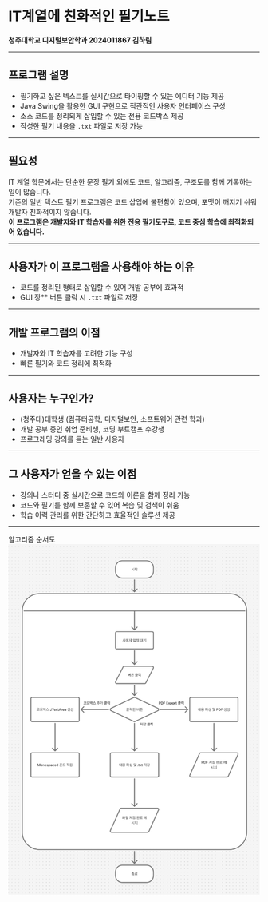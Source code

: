 # IT계열에 친화적인 필기노트

**청주대학교 디지털보안학과 2024011867 김하림**

---

##  프로그램 설명

- 필기하고 싶은 텍스트를 실시간으로 타이핑할 수 있는 에디터 기능 제공  
- Java Swing을 활용한 GUI 구현으로 직관적인 사용자 인터페이스 구성  
- 소스 코드를 정리되게 삽입할 수 있는 전용 코드박스 제공 
- 작성한 필기 내용을 `.txt` 파일로 저장 가능  

---

##  필요성

IT 계열 학문에서는 단순한 문장 필기 외에도 코드, 알고리즘, 구조도를 함께 기록하는 일이 많습니다.  
기존의 일반 텍스트 필기 프로그램은 코드 삽입에 불편함이 있으며, 포맷이 깨지기 쉬워 개발자 친화적이지 않습니다.  
**이 프로그램은 개발자와 IT 학습자를 위한 전용 필기도구로, 코드 중심 학습에 최적화되어 있습니다.**

---

##  사용자가 이 프로그램을 사용해야 하는 이유

- 코드를 정리된 형태로 삽입할 수 있어 개발 공부에 효과적  
- GUI 장** 버튼 클릭 시 `.txt` 파일로 저장  

---

##  개발 프로그램의 이점

- 개발자와 IT 학습자를 고려한 기능 구성  
- 빠른 필기와 코드 정리에 최적화  

---

##  사용자는 누구인가?

- (청주대)대학생 (컴퓨터공학, 디지털보안, 소프트웨어 관련 학과)  
- 개발 공부 중인 취업 준비생, 코딩 부트캠프 수강생  
- 프로그래밍 강의를 듣는 일반 사용자  

---

##  그 사용자가 얻을 수 있는 이점

- 강의나 스터디 중 실시간으로 코드와 이론을 함께 정리 가능  
- 코드와 필기를 함께 보존할 수 있어 복습 및 검색이 쉬움  
- 학습 이력 관리를 위한 간단하고 효율적인 솔루션 제공  

---


알고리즘 순서도
![flowchart](https://github.com/kimharim04/cju_java_project/blob/main/attachments/figma%20flowchart.png)
